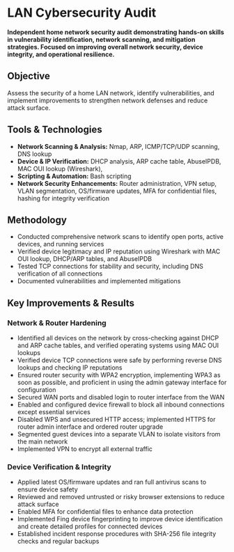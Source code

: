 # LAN Cybersecurity Audit

**Independent home network security audit demonstrating hands-on skills in vulnerability identification, network scanning, and mitigation strategies. Focused on improving overall network security, device integrity, and operational resilience.**

## Objective
Assess the security of a home LAN network, identify vulnerabilities, and implement improvements to strengthen network defenses and reduce attack surface.  

## Tools & Technologies
- **Network Scanning & Analysis:** Nmap, ARP, ICMP/TCP/UDP scanning, DNS lookup  
- **Device & IP Verification:** DHCP analysis, ARP cache table, AbuseIPDB, MAC OUI lookup (Wireshark), 
- **Scripting & Automation:** Bash scripting  
- **Network Security Enhancements:** Router administration, VPN setup, VLAN segmentation, OS/firmware updates, MFA for confidential files, hashing for integrity verification  

## Methodology
- Conducted comprehensive network scans to identify open ports, active devices, and running services  
- Verified device legitimacy and IP reputation using Wireshark with MAC OUI lookup, DHCP/ARP tables, and AbuseIPDB  
- Tested TCP connections for stability and security, including DNS verification of all connections  
- Documented vulnerabilities and implemented mitigations  

## Key Improvements & Results

### Network & Router Hardening
- Identified all devices on the network by cross-checking against DHCP and ARP cache tables, and verified operating systems using MAC OUI lookups
- Verified device TCP connections were safe by performing reverse DNS lookups and checking IP reputations
- Ensured router security with WPA2 encryption, implementing WPA3 as soon as possible, and proficient in using the admin gateway interface for configuration
- Secured WAN ports and disabled login to router interface from the WAN  
- Enabled and configured device firewall to block all inbound connections except essential services
- Disabled WPS and unsecured HTTP access; implemented HTTPS for router admin interface and ordered router upgrade  
- Segmented guest devices into a separate VLAN to isolate visitors from the main network  
- Implemented VPN to encrypt all external traffic  

### Device Verification & Integrity
- Applied latest OS/firmware updates and ran full antivirus scans to ensure device safety 
- Reviewed and removed untrusted or risky browser extensions to reduce attack surface  
- Enabled MFA for confidential files to enhance data protection  
- Implemented Fing device fingerprinting to improve device identification and create detailed profiles for connected devices  
- Established incident response procedures with SHA-256 file integrity checks and regular backups  


